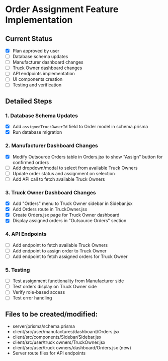 # Order Assignment Feature Implementation

## Current Status
- [x] Plan approved by user
- [ ] Database schema updates
- [ ] Manufacturer dashboard changes
- [ ] Truck Owner dashboard changes
- [ ] API endpoints implementation
- [ ] UI components creation
- [ ] Testing and verification

## Detailed Steps

### 1. Database Schema Updates
- [x] Add `assignedTruckOwnerId` field to Order model in schema.prisma
- [x] Run database migration

### 2. Manufacturer Dashboard Changes
- [x] Modify Outsource Orders table in Orders.jsx to show "Assign" button for confirmed orders
- [ ] Add dropdown/modal to select from available Truck Owners
- [ ] Update order status and assignment on selection
- [ ] Add API call to fetch available Truck Owners

### 3. Truck Owner Dashboard Changes
- [x] Add "Orders" menu to Truck Owner sidebar in Sidebar.jsx
- [x] Add Orders route in TruckOwner.jsx
- [x] Create Orders.jsx page for Truck Owner dashboard
- [x] Display assigned orders in "Outsource Orders" section

### 4. API Endpoints
- [ ] Add endpoint to fetch available Truck Owners
- [ ] Add endpoint to assign order to Truck Owner
- [ ] Add endpoint to fetch assigned orders for Truck Owner

### 5. Testing
- [ ] Test assignment functionality from Manufacturer side
- [ ] Test orders display on Truck Owner side
- [ ] Verify role-based access
- [ ] Test error handling

## Files to be created/modified:
- server/prisma/schema.prisma
- client/src/user/manufactures/dashboard/Orders.jsx
- client/src/components/Sidebar/Sidebar.jsx
- client/src/user/truck owners/TruckOwner.jsx
- client/src/user/truck owners/dashboard/Orders.jsx (new)
- Server route files for API endpoints
